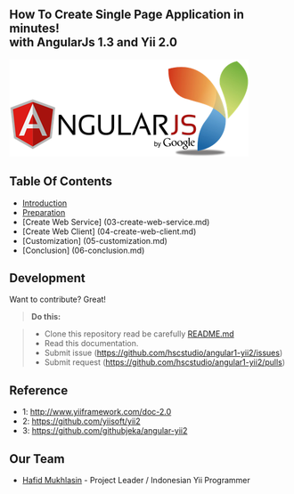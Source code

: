 ## How To Create Single Page Application in minutes! <br> with AngularJs 1.3 and Yii 2.0
![](images/angularjsyii.png)

## Table Of Contents
- [Introduction](01-introduction.md)
- [Preparation](02-preparation.md)
- [Create Web Service] (03-create-web-service.md)
- [Create Web Client] (04-create-web-client.md)
- [Customization] (05-customization.md)
- [Conclusion] (06-conclusion.md)

## Development
Want to contribute? Great! 
> **Do this:**

> - Clone this repository read be carefully [README.md](../README.md)
> - Read this documentation.
> - Submit issue (https://github.com/hscstudio/angular1-yii2/issues)
> - Submit request (https://github.com/hscstudio/angular1-yii2/pulls)

## Reference
- 1: http://www.yiiframework.com/doc-2.0
- 2: https://github.com/yiisoft/yii2
- 3: https://github.com/githubjeka/angular-yii2

## Our Team
- [Hafid Mukhlasin](http://www.hafidmukhlasin.com) - Project Leader / Indonesian Yii Programmer

